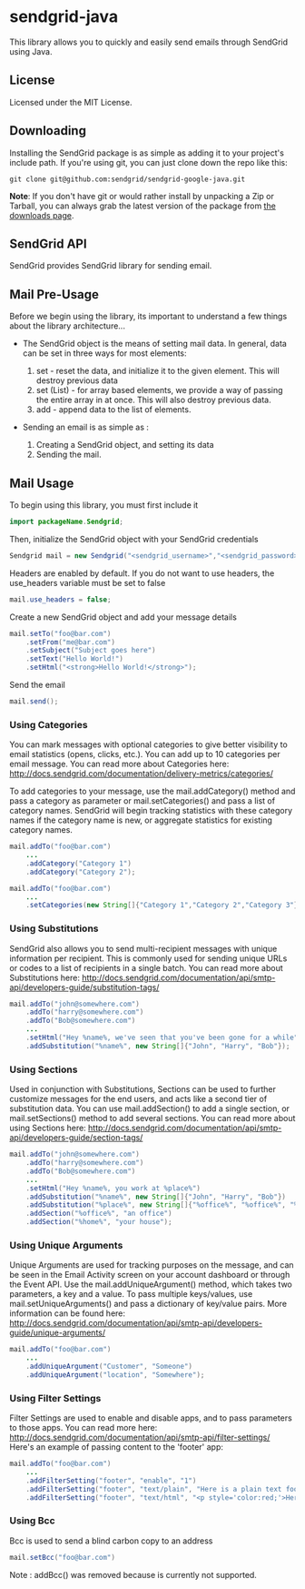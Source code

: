 # sendgrid-java #
This library allows you to quickly and easily send emails through SendGrid using Java.
 
## License ##
Licensed under the MIT License.

## Downloading ##

Installing the SendGrid package is as simple as adding it to your project's include path.  If you're using git, you can just clone down the repo like this:

```
git clone git@github.com:sendgrid/sendgrid-google-java.git
```

__Note__: If you don't have git or would rather install by unpacking a Zip or Tarball, you can always grab the latest version of the package from [the downloads page](https://github.com/sendgrid/sendgrid-google-java/archive/master.zip). 


## SendGrid API ##
SendGrid provides SendGrid library for sending email.


## Mail Pre-Usage ##

Before we begin using the library, its important to understand a few things about the library architecture...

* The SendGrid object is the means of setting mail data. In general, data can be set in three ways for most elements:
  1. set - reset the data, and initialize it to the given element. This will destroy previous data
  2. set (List) - for array based elements, we provide a way of passing the entire array in at once. This will also destroy previous data.
  3. add - append data to the list of elements.

* Sending an email is as simple as :
  1. Creating a SendGrid object, and setting its data
  2. Sending the mail.

## Mail Usage ##

To begin using this library, you must first include it

```java
import packageName.Sendgrid;
```

Then, initialize the SendGrid object with your SendGrid credentials

```java
Sendgrid mail = new Sendgrid("<sendgrid_username>","<sendgrid_password>");
```

Headers are enabled by default. If you do not want to use headers, the use_headers variable must be set to false

```java
mail.use_headers = false;
```

Create a new SendGrid object and add your message details

```java
mail.setTo("foo@bar.com")
    .setFrom("me@bar.com")
    .setSubject("Subject goes here")
    .setText("Hello World!")
    .setHtml("<strong>Hello World!</strong>");
```

Send the email

```java
mail.send();
```

### Using Categories ###

You can mark messages with optional categories to give better visibility to email statistics (opens, clicks, etc.). You can add up to 10 categories per email message. You can read more about Categories here: http://docs.sendgrid.com/documentation/delivery-metrics/categories/

To add categories to your message, use the mail.addCategory() method and pass a category as parameter or mail.setCategories() and pass a list of category names. SendGrid will begin tracking statistics with these category names if the category name is new, or aggregate statistics for existing category names.

```java
mail.addTo("foo@bar.com")
    ...
    .addCategory("Category 1")
    .addCategory("Category 2");
```

```java
mail.addTo("foo@bar.com")
    ...
    .setCategories(new String[]{"Category 1","Category 2","Category 3"});
```

### Using Substitutions ###

SendGrid also allows you to send multi-recipient messages with unique information per recipient. This is commonly used for sending unique URLs or codes to a list of recipients in a single batch. You can read more about Substitutions here: http://docs.sendgrid.com/documentation/api/smtp-api/developers-guide/substitution-tags/

```java
mail.addTo("john@somewhere.com")
    .addTo("harry@somewhere.com")
    .addTo("Bob@somewhere.com")
    ...
    .setHtml("Hey %name%, we've seen that you've been gone for a while")
    .addSubstitution("%name%", new String[]{"John", "Harry", "Bob"});
```

### Using Sections ###

Used in conjunction with Substitutions, Sections can be used to further customize messages for the end users, and acts like a second tier of substitution data. You can use mail.addSection() to add a single section, or mail.setSections() method to add several sections. You can read more about using Sections here: http://docs.sendgrid.com/documentation/api/smtp-api/developers-guide/section-tags/

```java
mail.addTo("john@somewhere.com")
    .addTo("harry@somewhere.com")
    .addTo("Bob@somewhere.com")
    ...
    .setHtml("Hey %name%, you work at %place%")
    .addSubstitution("%name%", new String[]{"John", "Harry", "Bob"})
    .addSubstitution("%place%", new String[]{"%office%", "%office%", "%home%"})
    .addSection("%office%", "an office")
    .addSection("%home%", "your house");
```

### Using Unique Arguments ###

Unique Arguments are used for tracking purposes on the message, and can be seen in the Email Activity screen on your account dashboard or through the Event API. Use the mail.addUniqueArgument() method, which takes two parameters, a key and a value. To pass multiple keys/values, use mail.setUniqueArguments() and pass a dictionary of key/value pairs. More information can be found here: http://docs.sendgrid.com/documentation/api/smtp-api/developers-guide/unique-arguments/

```java
mail.addTo("foo@bar.com")
    ...
    .addUniqueArgument("Customer", "Someone")
    .addUniqueArgument("location", "Somewhere");
```

### Using Filter Settings ###

Filter Settings are used to enable and disable apps, and to pass parameters to those apps. You can read more here: http://docs.sendgrid.com/documentation/api/smtp-api/filter-settings/
Here's an example of passing content to the 'footer' app:

```java
mail.addTo("foo@bar.com")
    ...
    .addFilterSetting("footer", "enable", "1")
    .addFilterSetting("footer", "text/plain", "Here is a plain text footer")
    .addFilterSetting("footer", "text/html", "<p style='color:red;'>Here is an HTML footer</p>");
```

### Using Bcc ###

Bcc is used to send a blind carbon copy to an address

```java
mail.setBcc("foo@bar.com")
```

Note : addBcc() was removed because is currently not supported.
